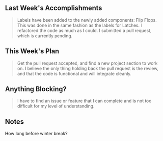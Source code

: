 ## Last Week's Accomplishments

> Labels have been added to the newly added components: Flip Flops. This was done in the same fashion as the labels for Latches. 
I refactored the code as much as I could.  I submitted a pull request, which is currently pending.

## This Week's Plan

> Get the pull request accepted, and find a new project section to work on.  I believe the only thing holding back the pull request is
the review, and that the code is functional and will integrate cleanly.

## Anything Blocking?

> I have to find an issue or feature that I can complete and is not too difficult for my level of understanding.

## Notes

How long before winter break?
